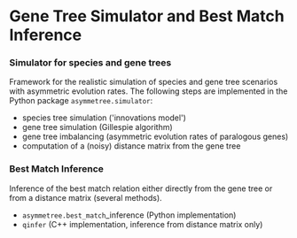 # Gene Tree Simulator and Best Match Inference

### Simulator for species and gene trees

Framework for the realistic simulation of species and gene tree scenarios with asymmetric evolution rates. The following steps are implemented in the Python package `asymmetree.simulator`:
* species tree simulation ('innovations model')
* gene tree simulation (Gillespie algorithm)
* gene tree imbalancing (asymmetric evolution rates of paralogous genes)
* computation of a (noisy) distance matrix from the gene tree

### Best Match Inference

Inference of the best match relation either directly from the gene tree or from a distance matrix (several methods).
* `asymmetree.best_match`_inference (Python implementation)
* `qinfer` (C++ implementation, inference from distance matrix only)
